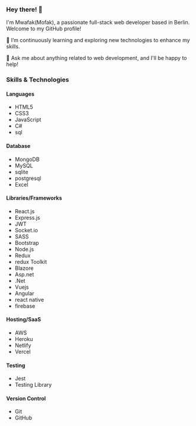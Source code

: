 ### Hey there! 👋

I'm Mwafak(Mofak), a passionate full-stack web developer based in Berlin. Welcome to my GitHub profile!

🌱 I’m continuously learning and exploring new technologies to enhance my skills.

💬 Ask me about anything related to web development, and I'll be happy to help!

### Skills & Technologies

#### Languages
- HTML5
- CSS3
- JavaScript
- C#
- sql

#### Database
- MongoDB
- MySQL
- sqlite
- postgresql
- Excel

#### Libraries/Frameworks
- React.js
- Express.js
- JWT
- Socket.io
- SASS
- Bootstrap
- Node.js
- Redux
- redux Toolkit
- Blazore
- Asp.net
- .Net
- Vuejs
- Angular
- react native
- firebase
  

#### Hosting/SaaS
- AWS
- Heroku
- Netlify
- Vercel

#### Testing
- Jest
- Testing Library

#### Version Control
- Git
- GitHub
